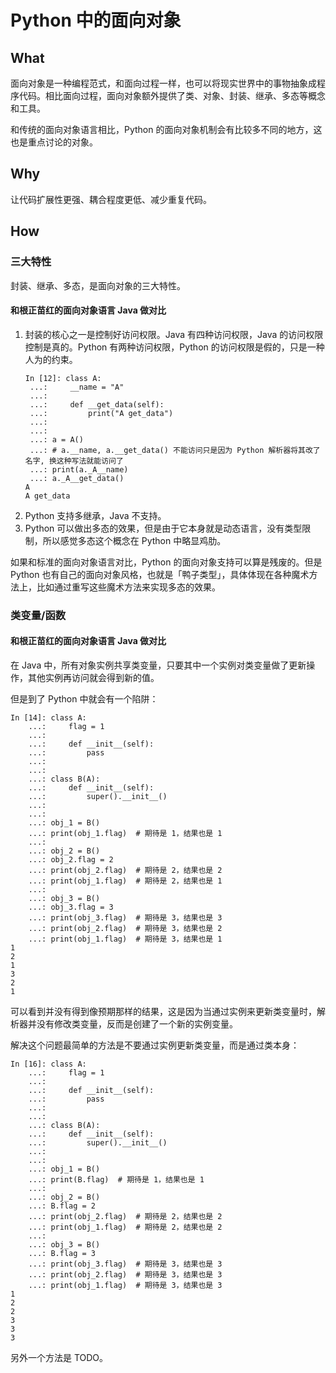 # Python 中的面向对象

## What

面向对象是一种编程范式，和面向过程一样，也可以将现实世界中的事物抽象成程序代码。相比面向过程，面向对象额外提供了类、对象、封装、继承、多态等概念和工具。

和传统的面向对象语言相比，Python 的面向对象机制会有比较多不同的地方，这也是重点讨论的对象。

## Why

让代码扩展性更强、耦合程度更低、减少重复代码。

## How

### 三大特性

封装、继承、多态，是面向对象的三大特性。

#### 和根正苗红的面向对象语言 Java 做对比

1. 封装的核心之一是控制好访问权限。Java 有四种访问权限，Java 的访问权限控制是真的。Python 有两种访问权限，Python 的访问权限是假的，只是一种人为的约束。
   ```ipython
   In [12]: class A:
    ...:     __name = "A"
    ...:
    ...:     def __get_data(self):
    ...:         print("A get_data")
    ...:
    ...:
    ...: a = A()
    ...: # a.__name, a.__get_data() 不能访问只是因为 Python 解析器将其改了名字, 换这种写法就能访问了
    ...: print(a._A__name)
    ...: a._A__get_data()
   A
   A get_data
   ```
2. Python 支持多继承，Java 不支持。
3. Python 可以做出多态的效果，但是由于它本身就是动态语言，没有类型限制，所以感觉多态这个概念在 Python 中略显鸡肋。

如果和标准的面向对象语言对比，Python 的面向对象支持可以算是残废的。但是 Python 也有自己的面向对象风格，也就是「鸭子类型」，具体体现在各种魔术方法上，比如通过重写这些魔术方法来实现多态的效果。

### 类变量/函数

#### 和根正苗红的面向对象语言 Java 做对比

在 Java 中，所有对象实例共享类变量，只要其中一个实例对类变量做了更新操作，其他实例再访问就会得到新的值。

但是到了 Python 中就会有一个陷阱：

```ipython
In [14]: class A:
    ...:     flag = 1
    ...:
    ...:     def __init__(self):
    ...:         pass
    ...:
    ...:
    ...: class B(A):
    ...:     def __init__(self):
    ...:         super().__init__()
    ...:
    ...:
    ...: obj_1 = B()
    ...: print(obj_1.flag)  # 期待是 1，结果也是 1
    ...:
    ...: obj_2 = B()
    ...: obj_2.flag = 2
    ...: print(obj_2.flag)  # 期待是 2，结果也是 2
    ...: print(obj_1.flag)  # 期待是 2，结果也是 1
    ...:
    ...: obj_3 = B()
    ...: obj_3.flag = 3
    ...: print(obj_3.flag)  # 期待是 3，结果也是 3
    ...: print(obj_2.flag)  # 期待是 3，结果也是 2
    ...: print(obj_1.flag)  # 期待是 3，结果也是 1
1
2
1
3
2
1
```

可以看到并没有得到像预期那样的结果，这是因为当通过实例来更新类变量时，解析器并没有修改类变量，反而是创建了一个新的实例变量。

解决这个问题最简单的方法是不要通过实例更新类变量，而是通过类本身：

```IPYTHON
In [16]: class A:
    ...:     flag = 1
    ...:
    ...:     def __init__(self):
    ...:         pass
    ...:
    ...:
    ...: class B(A):
    ...:     def __init__(self):
    ...:         super().__init__()
    ...:
    ...:
    ...: obj_1 = B()
    ...: print(B.flag)  # 期待是 1，结果也是 1
    ...:
    ...: obj_2 = B()
    ...: B.flag = 2
    ...: print(obj_2.flag)  # 期待是 2，结果也是 2
    ...: print(obj_1.flag)  # 期待是 2，结果也是 2
    ...:
    ...: obj_3 = B()
    ...: B.flag = 3
    ...: print(obj_3.flag)  # 期待是 3，结果也是 3
    ...: print(obj_2.flag)  # 期待是 3，结果也是 3
    ...: print(obj_1.flag)  # 期待是 3，结果也是 3
1
2
2
3
3
3
```

另外一个方法是 TODO。
